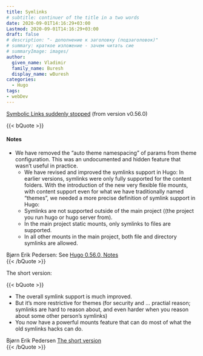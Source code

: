 ```yaml
---
title: Symlinks
# subtitle: continuer of the title in a two words
date: 2020-09-01T14:16:29+03:00
Lastmod: 2020-09-01T14:16:29+03:00
draft: false
# description: "- дополнение к заголовку (подзаголовок)"
# summary: краткое изложение - зачем читать сие
# summaryImage: images/
author:
  given_name: Vladimir
  family_name: Buresh
  display_name: wBuresh
categories:
  - Hugo
tags:
- webDev
---
```


[Symbolic Links suddenly stopped](https://discourse.gohugo.io/t/symbolic-links-suddenly-stopped-from-version-v0-56-0/19878/2) (from version v0.56.0)

{{< bQuote >}}
<h4>Notes</h4>
<ul>
<li>We have removed the “auto theme namespacing” of params from theme configuration. This was an undocumented and hidden feature that wasn’t useful in practice.
<ul>
<li>We have revised and improved the symlinks support in Hugo: In earlier versions, symlinks were only fully supported for the content folders. With the introduction of the new very flexible file mounts, with content support even for what we have traditionally named “themes”, we needed a more precise definition of symlink support in Hugo:</li>
<li>Symlinks are not supported outside of the main project ((the project you run hugo or hugo server from).</li>
<li>In the main project static mounts, only symlinks to files are supported.</li>
<li>In all other mounts in the main project, both file and directory symlinks are allowed.</li>
</ul>
</li>
</ul>

<footer class="blockquote-footer text-right font-italic pt-3">
Bjørn Erik Pedersen: See
<a href="https://gohugo.io/news/0.56.0-relnotes#notes">Hugo 0.56.0, Notes</a>
</footer>
{{< /bQuote >}}

The short version:

{{< bQuote >}}
<ul>
<li>The overall symlink support is much improved.</li>
<li>But it’s more restrictive for themes (for security and … practial reason; symlinks are hard to reason about, and even harder when you reason about some other person’s symlinks)</li>
<li>You now have a powerful mounts feature that can do most of what the old symlinks hacks can do.</li>
</ul>
<footer class="blockquote-footer text-right font-italic pt-3 mb-0">
Bjørn Erik Pedersen
<a href="https://discourse.gohugo.io/t/symbolic-links-suddenly-stopped-from-version-v0-56-0/19878/2">The short version</a>
</footer>
{{< /bQuote >}}
